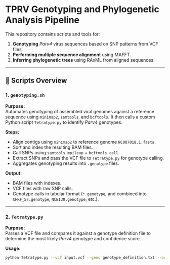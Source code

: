 # TPRV Genotyping and Phylogenetic Analysis Pipeline

This repository contains scripts and tools for:
1. **Genotyping** *Parv4* virus sequences based on SNP patterns from VCF files.
2. **Performing multiple sequence alignment** using MAFFT.
3. **Inferring phylogenetic trees** using RAxML from aligned sequences.

---

## 📁 Scripts Overview

### 1. `genotyping.sh`

**Purpose:**  
Automates genotyping of assembled viral genomes against a reference sequence using `minimap2`, `samtools`, and `bcftools`. It then calls a custom Python script `Tetratype.py` to identify *Parv4* genotypes.

**Steps:**
- Align contigs using `minimap2` to reference genome `NC007018.1.fasta`.
- Sort and index the resulting BAM files.
- Call SNPs using `samtools mpileup` + `bcftools call`.
- Extract SNPs and pass the VCF file to `Tetratype.py` for genotype calling.
- Aggregates genotyping results into `.genotype` files.

**Output:**
- BAM files with indexes.
- VCF files with raw SNP calls.
- Genotype calls in tabular format (`*.genotype`, and combined into `CHRF_57.genotype`, `NCBI30.genotype`, etc.).

---

### 2. `Tetratype.py`

**Purpose:**  
Parses a VCF file and compares it against a genotype definition file to determine the most likely *Parv4* genotype and confidence score.

**Usage:**
```bash
python Tetratype.py --vcf input.vcf --geno genotype_definition.txt --output result.txt
